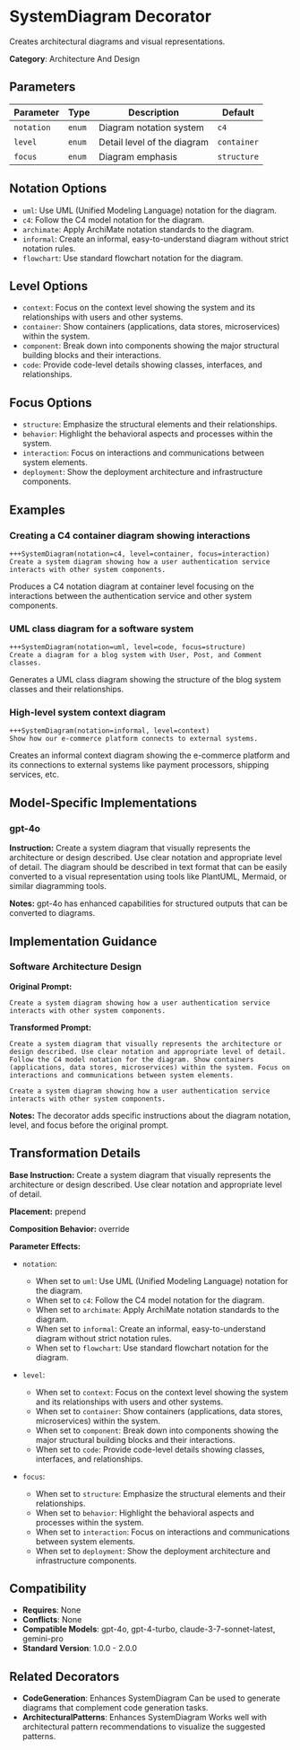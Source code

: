 # SystemDiagram Decorator

Creates architectural diagrams and visual representations.

**Category**: Architecture And Design

## Parameters

| Parameter | Type | Description | Default |
|-----------|------|-------------|--------|
| `notation` | `enum` | Diagram notation system | `c4` |
| `level` | `enum` | Detail level of the diagram | `container` |
| `focus` | `enum` | Diagram emphasis | `structure` |

## Notation Options

- `uml`: Use UML (Unified Modeling Language) notation for the diagram.
- `c4`: Follow the C4 model notation for the diagram.
- `archimate`: Apply ArchiMate notation standards to the diagram.
- `informal`: Create an informal, easy-to-understand diagram without strict notation rules.
- `flowchart`: Use standard flowchart notation for the diagram.

## Level Options

- `context`: Focus on the context level showing the system and its relationships with users and other systems.
- `container`: Show containers (applications, data stores, microservices) within the system.
- `component`: Break down into components showing the major structural building blocks and their interactions.
- `code`: Provide code-level details showing classes, interfaces, and relationships.

## Focus Options

- `structure`: Emphasize the structural elements and their relationships.
- `behavior`: Highlight the behavioral aspects and processes within the system.
- `interaction`: Focus on interactions and communications between system elements.
- `deployment`: Show the deployment architecture and infrastructure components.

## Examples

### Creating a C4 container diagram showing interactions

```
+++SystemDiagram(notation=c4, level=container, focus=interaction)
Create a system diagram showing how a user authentication service interacts with other system components.
```

Produces a C4 notation diagram at container level focusing on the interactions between the authentication service and other system components.

### UML class diagram for a software system

```
+++SystemDiagram(notation=uml, level=code, focus=structure)
Create a diagram for a blog system with User, Post, and Comment classes.
```

Generates a UML class diagram showing the structure of the blog system classes and their relationships.

### High-level system context diagram

```
+++SystemDiagram(notation=informal, level=context)
Show how our e-commerce platform connects to external systems.
```

Creates an informal context diagram showing the e-commerce platform and its connections to external systems like payment processors, shipping services, etc.

## Model-Specific Implementations

### gpt-4o

**Instruction:** Create a system diagram that visually represents the architecture or design described. Use clear notation and appropriate level of detail. The diagram should be described in text format that can be easily converted to a visual representation using tools like PlantUML, Mermaid, or similar diagramming tools.

**Notes:** gpt-4o has enhanced capabilities for structured outputs that can be converted to diagrams.


## Implementation Guidance

### Software Architecture Design

**Original Prompt:**
```
Create a system diagram showing how a user authentication service interacts with other system components.
```

**Transformed Prompt:**
```
Create a system diagram that visually represents the architecture or design described. Use clear notation and appropriate level of detail. Follow the C4 model notation for the diagram. Show containers (applications, data stores, microservices) within the system. Focus on interactions and communications between system elements.

Create a system diagram showing how a user authentication service interacts with other system components.
```

**Notes:** The decorator adds specific instructions about the diagram notation, level, and focus before the original prompt.

## Transformation Details

**Base Instruction:** Create a system diagram that visually represents the architecture or design described. Use clear notation and appropriate level of detail.

**Placement:** prepend

**Composition Behavior:** override

**Parameter Effects:**

- `notation`:
  - When set to `uml`: Use UML (Unified Modeling Language) notation for the diagram.
  - When set to `c4`: Follow the C4 model notation for the diagram.
  - When set to `archimate`: Apply ArchiMate notation standards to the diagram.
  - When set to `informal`: Create an informal, easy-to-understand diagram without strict notation rules.
  - When set to `flowchart`: Use standard flowchart notation for the diagram.

- `level`:
  - When set to `context`: Focus on the context level showing the system and its relationships with users and other systems.
  - When set to `container`: Show containers (applications, data stores, microservices) within the system.
  - When set to `component`: Break down into components showing the major structural building blocks and their interactions.
  - When set to `code`: Provide code-level details showing classes, interfaces, and relationships.

- `focus`:
  - When set to `structure`: Emphasize the structural elements and their relationships.
  - When set to `behavior`: Highlight the behavioral aspects and processes within the system.
  - When set to `interaction`: Focus on interactions and communications between system elements.
  - When set to `deployment`: Show the deployment architecture and infrastructure components.

## Compatibility

- **Requires**: None
- **Conflicts**: None
- **Compatible Models**: gpt-4o, gpt-4-turbo, claude-3-7-sonnet-latest, gemini-pro
- **Standard Version**: 1.0.0 - 2.0.0

## Related Decorators

- **CodeGeneration**: Enhances SystemDiagram Can be used to generate diagrams that complement code generation tasks.
- **ArchitecturalPatterns**: Enhances SystemDiagram Works well with architectural pattern recommendations to visualize the suggested patterns.
